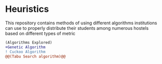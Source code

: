 # Heuristics
This repository contains methods of using different algorithms institutions can use to properly distribute their students among numerous hostels
based on different types of metric

```diff
(Algorithms Explored)
+Genetic Algorithm
! Cuckoo Algorithm
@@(Tabu Search algorithm)@@
```

